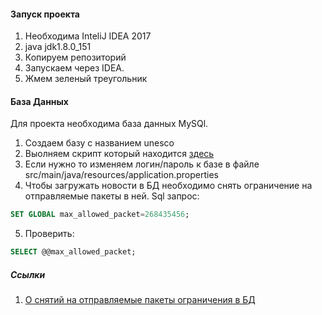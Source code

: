 #### Запуск проекта

1. Необходима InteliJ IDEA 2017
2. java jdk1.8.0_151
2. Копируем репозиторий
3. Запускаем через IDEA.
4. Жмем зеленый треугольник

#### База Данных

Для проекта необходима база данных MySQl.

1. Создаем базу с названием unesco
2. Выолняем скрипт который находится [здесь](Дамп%20БД.txt)
3. Eсли нужно то изменяем логин/пароль к базе в файле src/main/java/resources/application.properties
4. Чтобы загружать новости в БД необходимо снять ограничение на отправляемые пакеты в ней.
Sql запрос:
```sql
SET GLOBAL max_allowed_packet=268435456;
```
5. Проверить:   
```sql
SELECT @@max_allowed_packet;
```

##### Ссылки
1. [О снятий на отправляемые пакеты ограничения в БД](https://confluence.atlassian.com/confkb/exceeds-max-allowed-packet-for-mysql-179443425.html)